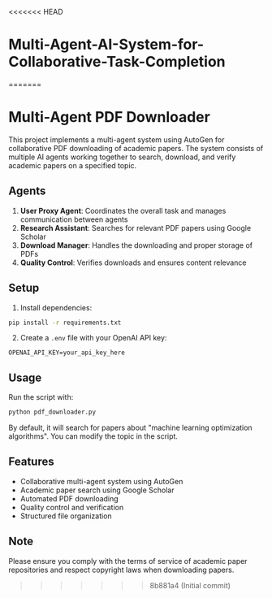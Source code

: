 <<<<<<< HEAD
# Multi-Agent-AI-System-for-Collaborative-Task-Completion
=======
# Multi-Agent PDF Downloader

This project implements a multi-agent system using AutoGen for collaborative PDF downloading of academic papers. The system consists of multiple AI agents working together to search, download, and verify academic papers on a specified topic.

## Agents

1. **User Proxy Agent**: Coordinates the overall task and manages communication between agents
2. **Research Assistant**: Searches for relevant PDF papers using Google Scholar
3. **Download Manager**: Handles the downloading and proper storage of PDFs
4. **Quality Control**: Verifies downloads and ensures content relevance

## Setup

1. Install dependencies:
```bash
pip install -r requirements.txt
```

2. Create a `.env` file with your OpenAI API key:
```
OPENAI_API_KEY=your_api_key_here
```

## Usage

Run the script with:
```bash
python pdf_downloader.py
```

By default, it will search for papers about "machine learning optimization algorithms". You can modify the topic in the script.

## Features

- Collaborative multi-agent system using AutoGen
- Academic paper search using Google Scholar
- Automated PDF downloading
- Quality control and verification
- Structured file organization


## Note

Please ensure you comply with the terms of service of academic paper repositories and respect copyright laws when downloading papers.
>>>>>>> 8b881a4 (Initial commit)
